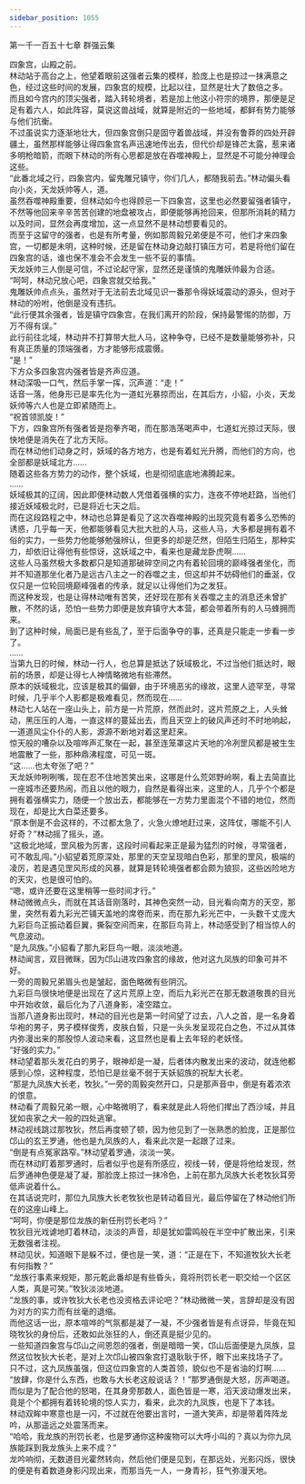 ```yaml
---
sidebar_position: 1055
---
```

 第一千一百五十七章 群强云集


四象宫，山殿之前。  
林动站于高台之上，他望着眼前这强者云集的模样，脸庞上也是掠过一抹满意之色，经过这些时间的发展，四象宫的规模，比起以往，显然是壮大了数倍之多。  
而且如今宫内的顶尖强者，踏入转轮境者，若是加上他这小符宗的境界，那便是足足有着六人，如此阵容，莫说这兽战域，就算是附近的一些地域，都鲜有势力能够与他们抗衡。  
不过虽说实力逐渐地壮大，但四象宫倒只是固守着兽战域，并没有鲁莽的四处开辟疆土，虽然那样能够让得四象宫名声迅速地传出去，但代价却是锋芒太露，惹来诸多明枪暗箭，而眼下林动的所有心思都是放在吞噬神殿上，显然是不可能分神理会这些。  
“此番北域之行，四象宫内，留鬼雕兄镇守，你们几人，都随我前去。”林动偏头看向小炎，天龙妖帅等人，道。  
虽然吞噬神殿重要，但林动如今也得顾忌一下四象宫，这里也必然要留强者镇守，不然等他回来辛辛苦苦创建的地盘被攻占，即便能够再抢回来，但那所消耗的精力以及时间，显然会再度增加，这一点显然不是林动想要看见的。  
而至于这留守的强者，也是有所考量，例如那周毅兄弟便是不可，他们才来四象宫，一切都是未明，这种时候，还是留在林动身边敲打镇压方可，若是将他们留在四象宫的话，谁也保不准会不会发生一些不妥的事情。  
天龙妖帅三人倒是可信，不过论起守家，显然还是谨慎的鬼雕妖帅最为合适。  
“呵呵，林动兄放心吧，四象宫就交给我。”  
鬼雕妖帅点点头，虽然对于无法前去北域见识一番那令得妖域震动的源头，但对于林动的吩咐，他倒是没有违抗。  
“此行便其余强者，皆是镇守四象宫，在我们离开的阶段，保持最警惕的防御，万万不得有误。”  
此行前往北域，林动并不打算带大批人马，这种争夺，已经不是数量能够弥补，只有真正质量的顶端强者，方才能够形成震慑。  
“是！”  
下方众多四象宫内强者皆是齐声应道。  
林动深吸一口气，然后手掌一挥，沉声道：“走！”  
话音一落，他身形已是率先化为一道虹光暴掠而出，在其后方，小貂，小炎，天龙妖帅等六人也是立即紧随而上。  
“祝首领凯旋！”  
下方，四象宫所有强者皆是抱拳齐喝，而在那浩荡喝声中，七道虹光掠过天际，很快地便是消失在了北方天际。  
而在林动他们动身之时，妖域的各方地方，也是有着虹光升腾，而他们的方向，也全部都是妖域北方……  
随着这些各方势力的动作，整个妖域，也是彻彻底底地沸腾起来。  
……  
妖域极其的辽阔，因此即便林动数人凭借着强横的实力，连夜不停地赶路，当他们接近妖域极北时，已是将近七天之后。  
而在这段路程之中，林动也总算是看见了这次吞噬神殿的出现究竟有着多么恐怖的诱惑，几乎每一天，他都能够看见大批大批的人马，这些人马，大多都是拥有着不俗的实力，一些势力他能够勉强辨认，但更多的却是茫然，但陌生归陌生，那种实力，却依旧让得他有些惊讶，这妖域之中，看来也是藏龙卧虎啊……  
这些人马虽然极大多数都只是知道那破碎空间之内有着轮回境的巅峰强者坐化，而并不知道那坐化者乃是远古八主之一的吞噬之主，但这却并不妨碍他们的垂涎，仅仅只是一位轮回境巅峰强者的传承，就足以让得他们为之发狂。  
而这种发现，也是让得林动唯有苦笑，还好现在那有关吞噬之主的消息还未曾扩散，不然的话，恐怕一些势力即便是放弃镇守大本营，都会带着所有的人马蜂拥而来。  
到了这种时候，局面已是有些乱了，至于后面争夺的事，还真是只能走一步看一步了。  
……  
当第九日的时候，林动一行人，也总算是抵达了妖域极北，不过当他们抵达时，眼前的场景，却是让得七人神情略微地有些滞然。  
原本的妖域极北，应该是极其的偏僻，由于环境恶劣的缘故，这里人迹罕至，寻常时候，几乎半个人影都是极难看见，然而现在……  
林动七人站在一座山头上，前方是一片荒原，然而此时，这片荒原之上，人头耸动，黑压压的人海，一直这样的蔓延出去，而且天空上的破风声还时不时地响起，一道道风尘仆仆的人影，源源不断地对着这里赶来。  
惊天般的嘈杂以及喧哗声汇聚在一起，甚至连笼罩这片天地的冷冽罡风都是被生生地震散了一些，那种鼎沸程度，可见一斑。  
“这……也太夸张了吧？”  
天龙妖帅咧咧嘴，现在忍不住地苦笑出来，这哪是什么荒郊野岭啊，看上去简直比一座城市还要热闹，而且以他的眼力，自然是看得出来，这里的人，几乎个个都是拥有着强横实力，随便一个放出去，都能够在一方势力里面混个不错的地位，然而现在，却是比大白菜还要多。  
“原本倒是不会这样的，不过都太急了，火急火燎地赶过来，这阵仗，哪能不引人好奇？”林动摇了摇头，道。  
“这极北地域，罡风极为厉害，这段时间看起来正是最为猛烈的时候，寻常强者，可不敢乱闯。”小貂望着荒原深处，那里的天空呈现暗白色彩，那里的罡风，极端的凌厉，若是遇见罡风形成的风暴，就算是转轮境强者都会颇为狼狈，这些凶险地方的天灾，也是很可怕的。  
“嗯，或许还要在这里稍等一些时间才行。”  
林动微微点头，而就在其话音刚落时，其神色突然一动，目光看向南方的天空，那里，突然有着九彩光芒铺天盖地的席卷而来，而在那九彩光芒中，一头数千丈庞大九彩巨鸟正振动着巨翼，撕裂空间而来，在那巨鸟背上，林动感受到了相当惊人的气息波动。  
“是九凤族。”小貂看了那九彩巨鸟一眼，淡淡地道。  
林动闻言，双目微眯，因为邙山进攻四象宫的缘故，他对这九凤族的印象可并不好。  
一旁的周毅兄弟眉头也是皱起，面色略微有些阴沉。  
九彩巨鸟很快地便是出现在了这片荒原上空，而后九彩光芒在那无数道敬畏的目光中开始收敛，最后化为了八道身影，凌空踏立。  
当那八道身影出现时，林动的目光也是第一时间望了过去，八人之首，是一名身着华袍的男子，男子模样俊秀，皮肤白皙，只是一头头发呈现花白之色，不过从其体内弥漫出来的那股惊人波动来看，这显然也是看上去年轻的老妖怪。  
“好强的实力。”  
林动望着那头发花白的男子，眼神却是一凝，后者体内散发出来的波动，就连他都感到心惊，这种程度，恐怕已是丝毫不弱于天妖貂族的祝犁大长老。  
“那是九凤族大长老，牧狄。”一旁的周毅突然开口，只是那声音中，倒是有着浓浓的恨意。  
林动看了周毅兄弟一眼，心中略微明了，看来就是此人将他们撵出了西沙域，并且犹如丧家之犬一般的四处逃窜。  
林动视线跳过那牧狄，然后再度顿了顿，因为他见到了一张熟悉的脸庞，正是那位邙山的玄王罗通，他也是九凤族的人，看来此次是一起跟了过来。  
“倒是有点冤家路窄。”林动望着罗通，淡淡一笑。  
而在林动盯着那罗通时，后者似乎也是有所感应，视线一转，便是将他给发现，然后罗通神色便是凝了凝，那脸庞上掠过一抹冷色，上前在那九凤族大长老牧狄耳旁低声说着什么。  
在其话说完时，那位九凤族大长老牧狄也是转动着目光，最后停留在了林动他们所在的这座山峰上。  
“呵呵，你便是那位龙族的新任刑罚长老吗？”  
牧狄目光戏谑地盯着林动，淡淡的声音，却是犹如雷鸣般在半空中扩散出来，引来无数强者注视。  
林动见状，知道眼下是躲不过，便也是一笑，道：“正是在下，不知道牧狄大长老有何指教？”  
“龙族行事素来规矩，那元乾此番却是有些昏头，竟将刑罚长老一职交给一个区区人类，真是可笑。”牧狄淡淡地道。  
“龙族的事，或许牧狄大长老也没资格去评论吧？”林动微微一笑，言辞却是没有因为对方的实力而有丝毫的退缩。  
而他这话一出，原本喧哗的气氛都是凝了一凝，不少强者皆是有点讶异，毕竟在知晓牧狄的身份后，还敢如此张狂的人，倒还真是挺少见的。  
一些知道四象宫与邙山之间恩怨的强者，倒是暗暗一笑，邙山后面便是九凤族，显然这位牧狄大长老，是对上次邙山被四象宫打退耿耿于怀，眼下出来找场子了。  
只不过，这九凤族虽强，但这位四象宫的人类首领，貌似也不是省油的灯啊……  
“放肆，你是什么东西，也敢与大长老这般说话？！”那罗通倒是大怒，厉声喝道。  
而似是为了配合他的怒喝，在其身旁那数人，面色皆是一寒，滔天波动爆发出来，竟是个个都拥有着转轮境的惊人实力，看来，此次的九凤族，也是下了本钱。  
林动双眸中寒意也是一闪，不过就在他要出言时，一道大笑声，却是带着阵阵龙吟，从那遥远之处震荡而来。  
“哈哈，我龙族的刑罚长老，也是罗通你这种废物可以大呼小叫的？真以为你九凤族能踩到我龙族头上来不成？”  
龙吟响彻，无数道目光霍然转向，然后他们便是见到，在那远处，光影闪烁，很快的便是有着数道身影闪现出来，而那当先一人，一身青衫，狂气弥漫天地。  
  
  
